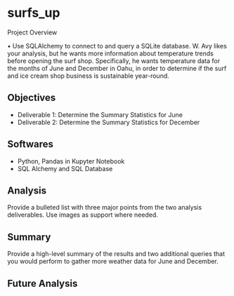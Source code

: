 # surfs_up

Project Overview

•	Use SQLAlchemy to connect to and query a SQLite database.
W. Avy likes your analysis, but he wants more information about temperature trends before opening the surf shop. Specifically, he wants temperature data for the months of June and December in Oahu, in order to determine if the surf and ice cream shop business is sustainable year-round.

## Objectives
- Deliverable 1: Determine the Summary Statistics for June
- Deliverable 2: Determine the Summary Statistics for December

## Softwares
- Python, Pandas in Kupyter Notebook
- SQL Alchemy and SQL Database

## Analysis
Provide a bulleted list with three major points from the two analysis deliverables. Use images as support where needed.

## Summary
Provide a high-level summary of the results and two additional queries that you would perform to gather more weather data for June and December.

## Future Analysis
